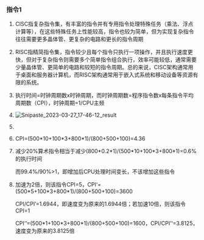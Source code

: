 ### 指令1

1. CISC指复杂指令集，有丰富的指令并有专用指令处理特殊任务（乘法、浮点计算等），在这些特殊任务上性能较高，指令也较为简单，但为实现复杂指令往往需要更多晶体管、更复杂的电路和更长的指令周期

2. RISC指精简指令集，指令较少且每个指令只执行一项操作，并且执行速度更快，但对于复杂指令则需要多个简单指令组合执行，效率可能较低，通常需要少量晶体管、更简单的电路和较短的指令周期。总的来说，CISC架构通常用于桌面和服务器计算机，而RISC架构通常用于嵌入式系统和移动设备等资源有限的系统。

3. 执行时间=时钟周期数x时钟周期，而时钟周期数=程序指令数x每条指令平均周期数（CPI），时钟周期=1/CPU主频

4. ![Snipaste_2023-03-27_17-46-12_result](C:\Users\randommm\Downloads\Snipaste_2023-03-27_17-46-12_result.png)

5. 

   1. CPI=(500\*10+100\*3+800*1)/(800+500+100)=4.36

   2. 减少20%算术指令相当于减少(800\*0.2\*1)/(500\*10+100\*3+800*1)=0.6%的执行时间

      而99.4%/90%>1，即增加后CPU处理时间变长，不该增加这些指令

   3. 加速为2倍，则该指令CPI=5，CPI‘=(500\*5+100\*3+800*1)/(800+500+100)=3600

      CPI/CPI’=1.6944，即速度变为原来的1.6944倍；若加速10倍，则该指令CPI=1

      CPI‘’=(500\*1+100\*3+800*1)/(800+500+100)=1600，CPI/CPI’‘=3.8125，速度变为原来的3.8125倍

   